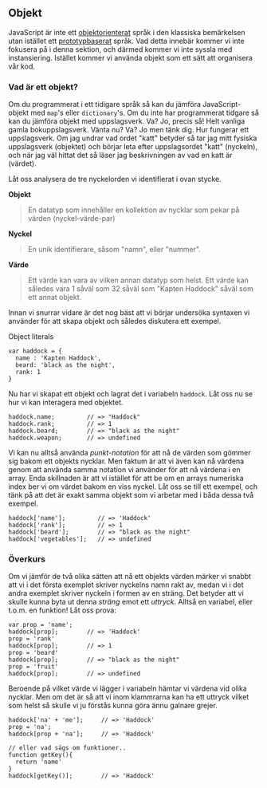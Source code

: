 ## Objekt

JavaScript är inte ett [objektorienterat][0] språk i den klassiska bemärkelsen utan istället ett [prototypbaserat][1] språk. Vad detta innebär kommer vi inte fokusera på i denna sektion, och därmed kommer vi inte syssla med instansiering. Istället kommer vi använda objekt som ett sätt att organisera vår kod.

### Vad är ett objekt?

Om du programmerat i ett tidigare språk så kan du jämföra JavaScript-objekt med `map`'s eller `dictionary`'s. Om du inte har programmerat tidgare så kan du jämföra objekt med uppslagsverk. Va? Jo, precis så! Helt vanliga gamla bokuppslagsverk. Vänta nu? Va? Jo men tänk dig. Hur fungerar ett uppslagsverk. Om jag undrar vad ordet "katt" betyder så tar jag mitt fysiska uppslagsverk (objektet) och börjar leta efter uppslagsordet "katt" (nyckeln), och när jag väl hittat det så läser jag beskrivningen av vad en katt är (värdet).

Låt oss analysera de tre nyckelorden vi identifierat i ovan stycke.

**Objekt**
> En datatyp som innehåller en kollektion av nycklar som pekar på värden (nyckel-värde-par)

**Nyckel**
> En unik identifierare, såsom "namn", eller "nummer".

**Värde**
> Ett värde kan vara av vilken annan datatyp som helst. Ett värde kan således vara 1 såväl som 32 såväl som "Kapten Haddock" såväl som ett annat objekt.

Innan vi snurrar vidare är det nog bäst att vi börjar undersöka syntaxen vi använder för att skapa objekt och således diskutera ett exempel.

Object literals

    var haddock = {
      name : 'Kapten Haddock',
      beard: 'black as the night',
      rank: 1
    }

Nu har vi skapat ett objekt och lagrat det i variabeln `haddock`. Låt oss nu se hur vi kan interagera med objektet.
    
    haddock.name;         // => "Haddock"
    haddock.rank;         // => 1
    haddock.beard;        // => "black as the night"
    haddock.weapon;       // => undefined

Vi kan nu alltså använda _punkt-notation_ för att nå de värden som gömmer sig bakom ett objekts nycklar. Men faktum är att vi även kan nå värdena genom att använda samma notation vi använder för att nå värdena i en array. Enda skillnaden är att vi istället för att be om en arrays numeriska index ber vi om värdet bakom en viss nyckel. Låt oss se till ett exempel, och tänk på att det är exakt samma objekt som vi arbetar med i båda dessa två exempel.
    
    haddock['name'];         // => 'Haddock'
    haddock['rank'];         // => 1
    haddock['beard'];        // => "black as the night"
    haddock['vegetables'];   // => undefined

### Överkurs

Om vi jämför de två olika sätten att nå ett objekts värden märker vi snabbt att vi i det första exemplet skriver nyckelns namn rakt av, medan vi i det andra exemplet skriver nyckeln i formen av en sträng. Det betyder att vi skulle kunna byta ut denna _sträng_ emot ett _uttryck_. Alltså en variabel, eller t.o.m. en funktion! Låt oss prova:
    
    var prop = 'name';
    haddock[prop];        // => 'Haddock'
    prop = 'rank'
    haddock[prop];        // => 1
    prop = 'beard'
    haddock[prop];        // => "black as the night"
    prop = 'fruit'
    haddock[prop];        // => undefined

Beroende på vilket värde vi lägger i variabeln hämtar vi värdena vid olika nycklar. Men om det är så att vi inom klammrarna kan ha ett uttryck vilket som helst så skulle vi ju förstås kunna göra ännu galnare grejer.
    
    haddock['na' + 'me'];     // => 'Haddock'
    prop = 'na';
    haddock[prop + 'na'];     // => 'Haddock'
     
    // eller vad sägs om funktioner..
    function getKey(){
      return 'name'
    }
    haddock[getKey()];        // => 'Haddock'



[0]: http://sv.wikipedia.org/wiki/Objektorienterad_programmering
[1]: http://en.wikipedia.org/wiki/Prototype-based_programming